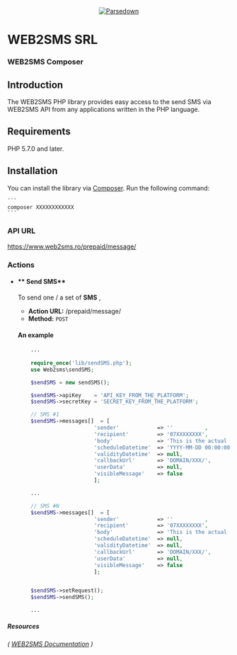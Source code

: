 <div align="center"><a href="https://www.web2sms.ro"><img alt="Parsedown" src="https://www.web2sms.ro/assets/themes/public/images/front/logo.png" /></a></div>

# WEB2SMS SRL
### WEB2SMS Composer

## Introduction

The WEB2SMS PHP library provides easy access to the send SMS via WEB2SMS API from any
applications written in the PHP language.

## Requirements
PHP 5.7.0 and later.

## Installation 

You can install the library via [Composer](http://getcomposer.org/). Run the following command:

    ```
    composer XXXXXXXXXXXX
    ```

### API URL
<https://www.web2sms.ro/prepaid/message/>


### Actions
* #### ** Send SMS**
        
    To send one / a set of **SMS** ,

    * **Action URL:** /prepaid/message/
    * **Method:** `POST`    
    
        
    #### An example

    ```php
        ...
        
        require_once('lib/sendSMS.php');
        use Web2sms\sendSMS;

        $sendSMS = new sendSMS();

        $sendSMS->apiKey    = 'API_KEY_FROM_THE_PLATFORM'; 
        $sendSMS->secretKey = 'SECRET_KEY_FROM_THE_PLATFORM';

        // SMS #1
        $sendSMS->messages[]  = [
                            'sender'            => ''          ,          // who send the SMS             // Optional
                            'recipient'         => '07XXXXXXXX',          // who recive the SMS           // Mandatory
                            'body'              => 'This is the actual content of SMS nr one',              // Mandatory
                            'scheduleDatetime'  => 'YYYY-MM-DD 00:00:00', // Data & Time to send SMS      // Optional
                            'validityDatetime'  => null,                  // Data & Time of expire SMS    // Optional
                            'callbackUrl'       => 'DOMAIN/XXX/',         // Full callback URL            // Optional    
                            'userData'          => null,                  // User data                    // Optional
                            'visibleMessage'    => false                  // false / True                 // Optional
                            ];

        ...

        // SMS #N
        $sendSMS->messages[]  = [
                            'sender'            => ''          ,          // who send the SMS             // Optional
                            'recipient'         => '07XXXXXXXX',          // who recive the SMS           // Mandatory
                            'body'              => 'This is the actual content of SMS nr N'                 // Mandatory
                            'scheduleDatetime'  => null,                  // Data & Time to send SMS      // Optional
                            'validityDatetime'  => null,                  // Data & Time of expire SMS    // Optional
                            'callbackUrl'       => 'DOMAIN/XXX/',         // Full callback URL            // Optional    
                            'userData'          => null,                  // User data                    // Optional
                            'visibleMessage'    => false                  // false / True                 // Optional
                            ];


        $sendSMS->setRequest();
        $sendSMS->sendSMS();

        ...
    ```

##### Resources
###### ( <a href="https://sites.google.com/a/netopia-system.com/wiki-web2sms/api-web2sms-rest-client" target="_blank">WEB2SMS Documentation</a> )
